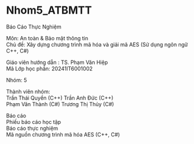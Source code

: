 # Nhom5_ATBMTT
Báo Cáo Thực Nghiệm  

Môn: An toàn & Bảo mật thông tin  
Chủ đề: Xây dựng chương trình mã hóa và giải mã AES (Sử dụng ngôn ngữ C++, C#)  

Giáo viên hướng dẫn : TS. Phạm Văn Hiệp  
Mã Lớp học phần: 20241IT6001002  

Nhóm: 5  
  
Thành viên nhóm:    
Trần Thái Quyền (C++) 
Trần Anh Đức (C++)   
Phạm Văn Thành (C#)
Trương Thị Thủy (C#) 
  
Báo cáo  
Phiếu báo cáo học tập  
Báo cáo thực nghiệm  
Mã nguồn chương trình mã hóa AES (C++, C#)  
